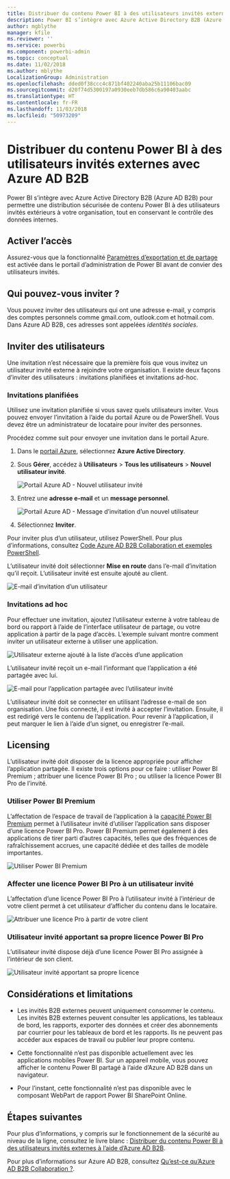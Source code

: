 ```yaml
---
title: Distribuer du contenu Power BI à des utilisateurs invités externes avec Azure AD B2B
description: Power BI s’intègre avec Azure Active Directory B2B (Azure AD B2B) pour permettre une distribution sécurisée de contenu Power BI à des utilisateurs invités extérieurs à l’organisation.
author: mgblythe
manager: kfile
ms.reviewer: ''
ms.service: powerbi
ms.component: powerbi-admin
ms.topic: conceptual
ms.date: 11/02/2018
ms.author: mblythe
LocalizationGroup: Administration
ms.openlocfilehash: dded0f38ccc4c871bf402240aba25b11106bac09
ms.sourcegitcommit: d20f74d5300197a0930eeb7db586c6a90403aabc
ms.translationtype: HT
ms.contentlocale: fr-FR
ms.lasthandoff: 11/03/2018
ms.locfileid: "50973209"
---
```

# <a name="distribute-power-bi-content-to-external-guest-users-with-azure-ad-b2b"></a>Distribuer du contenu Power BI à des utilisateurs invités externes avec Azure AD B2B

Power BI s’intègre avec Azure Active Directory B2B (Azure AD B2B) pour permettre une distribution sécurisée de contenu Power BI à des utilisateurs invités extérieurs à votre organisation, tout en conservant le contrôle des données internes.

## <a name="enable-access"></a>Activer l’accès

Assurez-vous que la fonctionnalité [Paramètres d’exportation et de partage](service-admin-portal.md#export-and-sharing-settings) est activée dans le portail d’administration de Power BI avant de convier des utilisateurs invités.

## <a name="who-can-you-invite"></a>Qui pouvez-vous inviter ?

Vous pouvez inviter des utilisateurs qui ont une adresse e-mail, y compris des comptes personnels comme gmail.com, outlook.com et hotmail.com. Dans Azure AD B2B, ces adresses sont appelées *identités sociales*.

## <a name="invite-guest-users"></a>Inviter des utilisateurs

Une invitation n’est nécessaire que la première fois que vous invitez un utilisateur invité externe à rejoindre votre organisation. Il existe deux façons d’inviter des utilisateurs : invitations planifiées et invitations ad-hoc.

### <a name="planned-invites"></a>Invitations planifiées

Utilisez une invitation planifiée si vous savez quels utilisateurs inviter. Vous pouvez envoyer l’invitation à l’aide du portail Azure ou de PowerShell. Vous devez être un administrateur de locataire pour inviter des personnes.

Procédez comme suit pour envoyer une invitation dans le portail Azure.

1. Dans le [portail Azure](https://portal.azure.com), sélectionnez **Azure Active Directory**.

1. Sous **Gérer**, accédez à **Utilisateurs** > **Tous les utilisateurs** > **Nouvel utilisateur invité**.

    ![Portail Azure AD - Nouvel utilisateur invité](media/service-admin-azure-ad-b2b/azuread-portal-new-guest-user.png)

1. Entrez une **adresse e-mail** et un **message personnel**.

    ![Portail Azure AD - Message d’invitation d’un nouvel utilisateur](media/service-admin-azure-ad-b2b/azuread-portal-invite-message.png)

1. Sélectionnez **Inviter**.

Pour inviter plus d’un utilisateur, utilisez PowerShell. Pour plus d’informations, consultez [Code Azure AD B2B Collaboration et exemples PowerShell](/azure/active-directory/b2b/code-samples/).

L’utilisateur invité doit sélectionner **Mise en route** dans l’e-mail d’invitation qu’il reçoit. L’utilisateur invité est ensuite ajouté au client.

![E-mail d’invitation d’un utilisateur](media/service-admin-azure-ad-b2b/guest-user-invite-email.png)

### <a name="ad-hoc-invites"></a>Invitations ad hoc

Pour effectuer une invitation, ajoutez l’utilisateur externe à votre tableau de bord ou rapport à l’aide de l’interface utilisateur de partage, ou votre application à partir de la page d’accès. L’exemple suivant montre comment inviter un utilisateur externe à utiliser une application.

![Utilisateur externe ajouté à la liste d’accès d’une application](media/service-admin-azure-ad-b2b/power-bi-app-access.png)

L’utilisateur invité reçoit un e-mail l’informant que l’application a été partagée avec lui.

![E-mail pour l’application partagée avec l’utilisateur invité](media/service-admin-azure-ad-b2b/guest-user-invite-email2.png)

L’utilisateur invité doit se connecter en utilisant l’adresse e-mail de son organisation. Une fois connecté, il est invité à accepter l’invitation. Ensuite, il est redirigé vers le contenu de l’application. Pour revenir à l’application, il peut marquer le lien à l’aide d’un signet, ou enregistrer l’e-mail.

## <a name="licensing"></a>Licensing

L’utilisateur invité doit disposer de la licence appropriée pour afficher l’application partagée. Il existe trois options pour ce faire : utiliser Power BI Premium ; attribuer une licence Power BI Pro ; ou utiliser la licence Power BI Pro de l’invité.

### <a name="use-power-bi-premium"></a>Utiliser Power BI Premium

L’affectation de l’espace de travail de l’application à la [capacité Power BI Premium](service-premium.md) permet à l’utilisateur invité d’utiliser l’application sans disposer d’une licence Power BI Pro. Power BI Premium permet également à des applications de tirer parti d’autres capacités, telles que des fréquences de rafraîchissement accrues, une capacité dédiée et des tailles de modèle importantes.

![Utiliser Power BI Premium](media/service-admin-azure-ad-b2b/license-approach1.png)

### <a name="assign-a-power-bi-pro-license-to-guest-user"></a>Affecter une licence Power BI Pro à un utilisateur invité

L’affectation d’une licence Power BI Pro à l’utilisateur invité à l’intérieur de votre client permet à cet utilisateur d’afficher du contenu dans le locataire.

![Attribuer une licence Pro à partir de votre client](media/service-admin-azure-ad-b2b/license-approach2.png)

### <a name="guest-user-brings-their-own-power-bi-pro-license"></a>Utilisateur invité apportant sa propre licence Power BI Pro

L’utilisateur invité dispose déjà d’une licence Power BI Pro assignée à l’intérieur de son client.

![Utilisateur invité apportant sa propre licence](media/service-admin-azure-ad-b2b/license-approach3.png)

## <a name="considerations-and-limitations"></a>Considérations et limitations

* Les invités B2B externes peuvent uniquement consommer le contenu. Les invités B2B externes peuvent consulter les applications, les tableaux de bord, les rapports, exporter des données et créer des abonnements par courrier pour les tableaux de bord et les rapports. Ils ne peuvent pas accéder aux espaces de travail ou publier leur propre contenu.

* Cette fonctionnalité n’est pas disponible actuellement avec les applications mobiles Power BI. Sur un appareil mobile, vous pouvez afficher le contenu Power BI partagé à l’aide d’Azure AD B2B dans un navigateur.

* Pour l’instant, cette fonctionnalité n’est pas disponible avec le composant WebPart de rapport Power BI SharePoint Online.

## <a name="next-steps"></a>Étapes suivantes

Pour plus d’informations, y compris sur le fonctionnement de la sécurité au niveau de la ligne, consultez le livre blanc : [Distribuer du contenu Power BI à des utilisateurs invités externes à l’aide d’Azure AD B2B](https://aka.ms/powerbi-b2b-whitepaper).

Pour plus d’informations sur Azure AD B2B, consultez [Qu’est-ce qu’Azure AD B2B Collaboration ?](/azure/active-directory/active-directory-b2b-what-is-azure-ad-b2b/).
